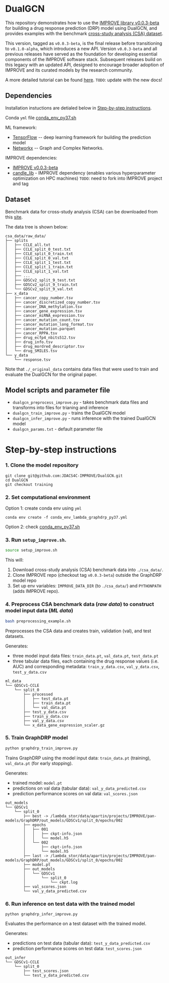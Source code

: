# DualGCN

This repository demonstrates how to use the [IMPROVE library v0.0.3-beta](https://github.com/JDACS4C-IMPROVE/IMPROVE/tree/v0.0.3-beta) for building a drug response prediction (DRP) model using DualGCN, and provides examples with the benchmark [cross-study analysis (CSA) dataset](https://web.cels.anl.gov/projects/IMPROVE_FTP/candle/public/improve/benchmarks/single_drug_drp/benchmark-data-pilot1/csa_data/).

This version, tagged as `v0.0.3-beta`, is the final release before transitioning to `v0.1.0-alpha`, which introduces a new API. Version `v0.0.3-beta` and all previous releases have served as the foundation for developing essential components of the IMPROVE software stack. Subsequent releases build on this legacy with an updated API, designed to encourage broader adoption of IMPROVE and its curated models by the research community.

A more detailed tutorial can be found [here](https://jdacs4c-improve.github.io/docs/content/unified_interface.html). 
`TODO`: update with the new docs!


## Dependencies
Installation instuctions are detialed below in [Step-by-step instructions](#step-by-step-instructions).

Conda `yml` file [conda_env_py37.sh](./conda_env_py37.sh)

ML framework:
+ [TensorFlow](https://www.tensorflow.org) -- deep learning framework for building the prediction model
+ [Networkx](https://networkx.org/documentation/stable/index.html) -- Graph and Complex Networks.

IMPROVE dependencies:
+ [IMPROVE v0.0.3-beta](https://github.com/JDACS4C-IMPROVE/IMPROVE/tree/v0.0.3-beta)
+ [candle_lib](https://github.com/ECP-CANDLE/candle_lib) - IMPROVE dependency (enables various hyperparameter optimization on HPC machines) `TODO`: need to fork into IMPROVE project and tag



## Dataset
Benchmark data for cross-study analysis (CSA) can be downloaded from this [site](https://web.cels.anl.gov/projects/IMPROVE_FTP/candle/public/improve/benchmarks/single_drug_drp/benchmark-data-pilot1/csa_data/).

The data tree is shown below:
```
csa_data/raw_data/
├── splits
│   ├── CCLE_all.txt
│   ├── CCLE_split_0_test.txt
│   ├── CCLE_split_0_train.txt
│   ├── CCLE_split_0_val.txt
│   ├── CCLE_split_1_test.txt
│   ├── CCLE_split_1_train.txt
│   ├── CCLE_split_1_val.txt
│   ├── ...
│   ├── GDSCv2_split_9_test.txt
│   ├── GDSCv2_split_9_train.txt
│   └── GDSCv2_split_9_val.txt
├── x_data
│   ├── cancer_copy_number.tsv
│   ├── cancer_discretized_copy_number.tsv
│   ├── cancer_DNA_methylation.tsv
│   ├── cancer_gene_expression.tsv
│   ├── cancer_miRNA_expression.tsv
│   ├── cancer_mutation_count.tsv
│   ├── cancer_mutation_long_format.tsv
│   ├── cancer_mutation.parquet
│   ├── cancer_RPPA.tsv
│   ├── drug_ecfp4_nbits512.tsv
│   ├── drug_info.tsv
│   ├── drug_mordred_descriptor.tsv
│   └── drug_SMILES.tsv
└── y_data
    └── response.tsv
```

Note that `./_original_data` contains data files that were used to train and evaluate the DualGCN for the original paper.


## Model scripts and parameter file
+ `dualgcn_preprocess_improve.py` - takes benchmark data files and transforms into files for trianing and inference
+ `dualgcn_train_improve.py` - trains the DualGCN model
+ `dualgcn_infer_improve.py` - runs inference with the trained DualGCN model
+ `dualgcn_params.txt` - default parameter file



# Step-by-step instructions

### 1. Clone the model repository
```
git clone git@github.com:JDACS4C-IMPROVE/DualGCN.git
cd DualGCN
git checkout training
```


### 2. Set computational environment
Option 1: create conda env using `yml`
```
conda env create -f conda_env_lambda_graphdrp_py37.yml
```

Option 2: check [conda_env_py37.sh](./conda_env_py37.sh)


### 3. Run `setup_improve.sh`.
```bash
source setup_improve.sh
```

This will:
1. Download cross-study analysis (CSA) benchmark data into `./csa_data/`.
2. Clone IMPROVE repo (checkout tag `v0.0.3-beta`) outside the GraphDRP model repo
3. Set up env variables: `IMPROVE_DATA_DIR` (to `./csa_data/`) and `PYTHONPATH` (adds IMPROVE repo).


### 4. Preprocess CSA benchmark data (_raw data_) to construct model input data (_ML data_)
```bash
bash preprocessing_example.sh
```

Preprocesses the CSA data and creates train, validation (val), and test datasets.

Generates:
* three model input data files: `train_data.pt`, `val_data.pt`, `test_data.pt`
* three tabular data files, each containing the drug response values (i.e. AUC) and corresponding metadata: `train_y_data.csv`, `val_y_data.csv`, `test_y_data.csv`

```
ml_data
└── GDSCv1-CCLE
    └── split_0
        ├── processed
        │   ├── test_data.pt
        │   ├── train_data.pt
        │   └── val_data.pt
        ├── test_y_data.csv
        ├── train_y_data.csv
        ├── val_y_data.csv
        └── x_data_gene_expression_scaler.gz
```


### 5. Train GraphDRP model
```bash
python graphdrp_train_improve.py
```

Trains GraphDRP using the model input data: `train_data.pt` (training), `val_data.pt` (for early stopping).

Generates:
* trained model: `model.pt`
* predictions on val data (tabular data): `val_y_data_predicted.csv`
* prediction performance scores on val data: `val_scores.json`
```
out_models
└── GDSCv1
    └── split_0
        ├── best -> /lambda_stor/data/apartin/projects/IMPROVE/pan-models/GraphDRP/out_models/GDSCv1/split_0/epochs/002
        ├── epochs
        │   ├── 001
        │   │   ├── ckpt-info.json
        │   │   └── model.h5
        │   └── 002
        │       ├── ckpt-info.json
        │       └── model.h5
        ├── last -> /lambda_stor/data/apartin/projects/IMPROVE/pan-models/GraphDRP/out_models/GDSCv1/split_0/epochs/002
        ├── model.pt
        ├── out_models
        │   └── GDSCv1
        │       └── split_0
        │           └── ckpt.log
        ├── val_scores.json
        └── val_y_data_predicted.csv
```


### 6. Run inference on test data with the trained model
```python graphdrp_infer_improve.py```

Evaluates the performance on a test dataset with the trained model.

Generates:
* predictions on test data (tabular data): `test_y_data_predicted.csv`
* prediction performance scores on test data: `test_scores.json`
```
out_infer
└── GDSCv1-CCLE
    └── split_0
        ├── test_scores.json
        └── test_y_data_predicted.csv
```

<!-- DualGCN: a dual graph convolutional network model to predict cancer drug response

DualGCN is a unified Dual Graph Convolutional Network model to predict cancer drug response. It takes chemical structure information of a drug and gene features of a cancer sample as inputs and outputs IC50.

 ![model](./model.png)
 
 # Requirements
- Keras == 2.1.4
- TensorFlow == 1.13.1
- hickle == 2.1.0
- numpy >= 1.19.2
- scipy >= 1.5.2
- sklearn >= 0.24.2
- pandas >= 1.1.3

# Installation
DualGCN can be downloaded by
```shell
git clone https://github.com/horsedayday/DualGCN
```
Installation has been tested in a Linux/MacOS platform.

# Instructions
## Cell line data preparation
We collected gene expression and copy number variation data from [CCLE database](https://depmap.org/portal/download/). These gene features of cell lines could be found in `data/CCLE/omics_data`. We curated cancer-related genes from the TCGA and COSMIC. These genes were used and could be found in `data/CCLE/gene_list.txt`. We filtered out cell lines if (1) either gene expression or CNV data are unavailable, or (2) cancer type annotations are missed, or (3) sample size of the corresponding cancer type is less than 10. Finally, we collected 525 cell lines covering 27 kinds of cancers. Lists of these cell lines could be found in `data/CCLE/cellline_list.txt`. We built graphs of cancer samples with protein-protein interactions (PPIs). These PPIs were obtained from [STRING database](https://string-db.org/) (version 11.0). These PPI data could be found in `data/PPI/PPI_network.txt`. 

## Drug data preparation
Drug information was obtained from the [GDSC database](https://www.cancerrxgene.org/compounds)(version: GDSC1). We only kept drugs that are recorded in the PubChem. In addition, drugs sharing the same PubChem identifiers but owning different GDSC identifiers were also filtered out. Finally, we collected 208 drugs. We applied [deepchem](https://github.com/deepchem/deepchem) library to extract features of atoms of drugs. The parsed features and adjacency information of drugs were put in `data/drug/drug_graph_feat`.

## DualGCN prediction
Main function and models were put in the code folder. 

```python
python DualGCN.py
```

The trained model will be saved in `checkpoint`. The predicted response and evaluation metrics (such as Pearson's correlation, Spearman's correlation) will output in `log`.

# License
This project is licensed under the MIT License - see the LICENSE.md file for details -->


























